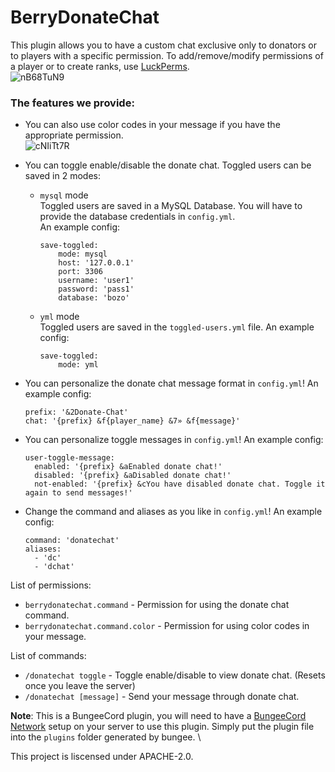 # BerryDonateChat

This plugin allows you to have a custom chat exclusive only to donators or to players with a specific permission. To add/remove/modify permissions of a player or to create ranks, use [LuckPerms](https://www.spigotmc.org/resources/luckperms.28140/). \
![nB68TuN9](https://user-images.githubusercontent.com/78689730/221161414-5c787294-96e1-46db-a3f0-527ea2ab1e6d.png)

### The features we provide:
- You can also use color codes in your message if you have the appropriate permission. \
![cNIiTt7R](https://user-images.githubusercontent.com/78689730/221161623-363fe519-a870-4cb6-abc9-f73e562fcb85.png)

- You can toggle enable/disable the donate chat. Toggled users can be saved in 2 modes:
  - `mysql` mode \
    Toggled users are saved in a MySQL Database. You will have to provide the database credentials in `config.yml`. \
    An example config:
    ```
    save-toggled:
        mode: mysql
        host: '127.0.0.1'
        port: 3306
        username: 'user1'
        password: 'pass1'
        database: 'bozo'
    ```

  - `yml` mode \
    Toggled users are saved in the `toggled-users.yml` file. An example config:
    ```
    save-toggled:
        mode: yml
    ```
    
- You can personalize the donate chat message format in `config.yml`! An example config:
    ```
    prefix: '&2Donate-Chat'
    chat: '{prefix} &f{player_name} &7» &f{message}'
    ```

- You can personalize toggle messages in `config.yml`! An example config:
    ```
    user-toggle-message:
      enabled: '{prefix} &aEnabled donate chat!'
      disabled: '{prefix} &aDisabled donate chat!'
      not-enabled: '{prefix} &cYou have disabled donate chat. Toggle it again to send messages!'
    ```

- Change the command and aliases as you like in `config.yml`! An example config:
    ```
    command: 'donatechat'
    aliases:
      - 'dc'
      - 'dchat'
    ```

List of permissions:
- `berrydonatechat.command` - Permission for using the donate chat command.
- `berrydonatechat.command.color` - Permission for using color codes in your message.

List of commands:
- `/donatechat toggle` - Toggle enable/disable to view donate chat. (Resets once you leave the server)
- `/donatechat [message]` - Send your message through donate chat.

**Note**: This is a BungeeCord plugin, you will need to have a [BungeeCord Network](https://ci.md-5.net/job/BungeeCord/) setup on your server to use this plugin. Simply put the plugin file into the `plugins` folder generated by bungee. \

This project is liscensed under APACHE-2.0.